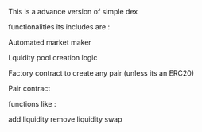 This is a advance version of simple dex 

functionalities its includes are :

Automated market maker 

Lquidity pool creation logic

Factory contract to create any pair (unless its an ERC20)

Pair contract 

functions like :

add liquidity 
remove liquidity 
swap
